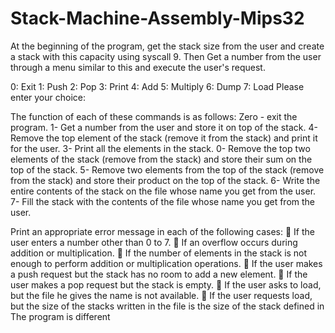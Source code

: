 # Stack-Machine-Assembly-Mips32
At the beginning of the program, get the stack size from the user and create a stack with this capacity using syscall 9. Then
Get a number from the user through a menu similar to this and execute the user's request.

0: Exit
1: Push
2: Pop
3: Print
4: Add
5: Multiply
6: Dump
7: Load
Please enter your choice:

The function of each of these commands is as follows:
Zero - exit the program.
1- Get a number from the user and store it on top of the stack.
4- Remove the top element of the stack (remove it from the stack) and print it for the user.
3- Print all the elements in the stack.
0- Remove the top two elements of the stack (remove from the stack) and store their sum on the top of the stack.
5- Remove two elements from the top of the stack (remove from the stack) and store their product on the top of the stack.
6- Write the entire contents of the stack on the file whose name you get from the user.
7- Fill the stack with the contents of the file whose name you get from the user.


Print an appropriate error message in each of the following cases:
 If the user enters a number other than 0 to 7.
 If an overflow occurs during addition or multiplication.
 If the number of elements in the stack is not enough to perform addition or multiplication operations.
 If the user makes a push request but the stack has no room to add a new element.
 If the user makes a pop request but the stack is empty.
 If the user asks to load, but the file he gives the name is not available.
 If the user requests load, but the size of the stacks written in the file is the size of the stack defined in
The program is different
